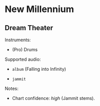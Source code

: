 # New Millennium

## Dream Theater

Instruments:

  * (Pro) Drums

Supported audio:

  * `album` (Falling into Infinity)

  * `jammit`

Notes:

  * Chart confidence: *high* (Jammit stems).

